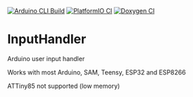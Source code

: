 [![Arduino CLI Build](https://github.com/dstroy0/InputHandler/actions/workflows/build_arduino.yml/badge.svg)](https://github.com/dstroy0/InputHandler/actions/workflows/build_arduino.yml)
[![PlatformIO CI](https://github.com/dstroy0/InputHandler/actions/workflows/build_pio.yml/badge.svg)](https://github.com/dstroy0/InputHandler/actions/workflows/build_pio.yml)
[![Doxygen CI](https://github.com/dstroy0/InputHandler/actions/workflows/doxygen.yml/badge.svg)](https://github.com/dstroy0/InputHandler/actions/workflows/doxygen.yml)
# InputHandler
Arduino user input handler  

Works with most Arduino, SAM, Teensy, ESP32 and ESP8266  

ATTiny85 not supported  (low memory)  

